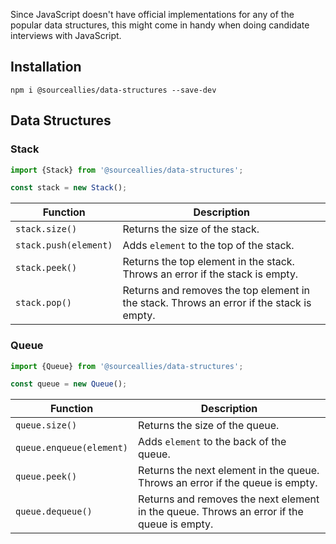 Since JavaScript doesn't have official implementations for any of the popular data
structures, this might come in handy when doing candidate interviews with JavaScript.

## Installation

```
npm i @sourceallies/data-structures --save-dev
```

## Data Structures

### Stack

```js
import {Stack} from '@sourceallies/data-structures';

const stack = new Stack();
```

| Function              | Description                                                                               |
|-----------------------|-------------------------------------------------------------------------------------------|
| `stack.size()`        | Returns the size of the stack.                                                            |
| `stack.push(element)` | Adds `element` to the top of the stack.                                                   |
| `stack.peek()`        | Returns the top element in the stack.  Throws an error if the stack is empty.             |
| `stack.pop()`         | Returns and removes the top element in the stack.  Throws an error if the stack is empty. |

### Queue

```js
import {Queue} from '@sourceallies/data-structures';

const queue = new Queue();
```

| Function                 | Description                                                                                |
|--------------------------|--------------------------------------------------------------------------------------------|
| `queue.size()`           | Returns the size of the queue.                                                             |
| `queue.enqueue(element)` | Adds `element` to the back of the queue.                                                   |
| `queue.peek()`           | Returns the next element in the queue.  Throws an error if the queue is empty.             |
| `queue.dequeue()`        | Returns and removes the next element in the queue.  Throws an error if the queue is empty. |
